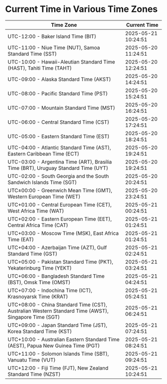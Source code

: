 # Current Time in Various Time Zones

| Time Zone | Current Time |
|-----------|--------------|
| UTC-12:00 - Baker Island Time (BIT) | 2025-05-21 10:24:51 |
| UTC-11:00 - Niue Time (NUT), Samoa Standard Time (SST) | 2025-05-20 11:24:51 |
| UTC-10:00 - Hawaii-Aleutian Standard Time (HAST), Tahiti Time (TAHT) | 2025-05-20 12:24:51 |
| UTC-09:00 - Alaska Standard Time (AKST) | 2025-05-20 14:24:51 |
| UTC-08:00 - Pacific Standard Time (PST) | 2025-05-20 15:24:51 |
| UTC-07:00 - Mountain Standard Time (MST) | 2025-05-20 16:24:51 |
| UTC-06:00 - Central Standard Time (CST) | 2025-05-20 17:24:51 |
| UTC-05:00 - Eastern Standard Time (EST) | 2025-05-20 18:24:51 |
| UTC-04:00 - Atlantic Standard Time (AST), Eastern Caribbean Time (ECT) | 2025-05-20 19:24:51 |
| UTC-03:00 - Argentina Time (ART), Brasília Time (BRT), Uruguay Standard Time (UYT) | 2025-05-20 19:24:51 |
| UTC-02:00 - South Georgia and the South Sandwich Islands Time (SGT) | 2025-05-20 20:24:51 |
| UTC±00:00 - Greenwich Mean Time (GMT), Western European Time (WET) | 2025-05-20 23:24:51 |
| UTC+01:00 - Central European Time (CET), West Africa Time (WAT) | 2025-05-21 00:24:51 |
| UTC+02:00 - Eastern European Time (EET), Central Africa Time (CAT) | 2025-05-21 01:24:51 |
| UTC+03:00 - Moscow Time (MSK), East Africa Time (EAT) | 2025-05-21 01:24:51 |
| UTC+04:00 - Azerbaijan Time (AZT), Gulf Standard Time (GST) | 2025-05-21 02:24:51 |
| UTC+05:00 - Pakistan Standard Time (PKT), Yekaterinburg Time (YEKT) | 2025-05-21 03:24:51 |
| UTC+06:00 - Bangladesh Standard Time (BST), Omsk Time (OMST) | 2025-05-21 04:24:51 |
| UTC+07:00 - Indochina Time (ICT), Krasnoyarsk Time (KRAT) | 2025-05-21 05:24:51 |
| UTC+08:00 - China Standard Time (CST), Australian Western Standard Time (AWST), Singapore Time (SGT) | 2025-05-21 06:24:51 |
| UTC+09:00 - Japan Standard Time (JST), Korea Standard Time (KST) | 2025-05-21 07:24:51 |
| UTC+10:00 - Australian Eastern Standard Time (AEST), Papua New Guinea Time (PGT) | 2025-05-21 08:24:51 |
| UTC+11:00 - Solomon Islands Time (SBT), Vanuatu Time (VUT) | 2025-05-21 09:24:51 |
| UTC+12:00 - Fiji Time (FJT), New Zealand Standard Time (NZST) | 2025-05-21 10:24:51 |
